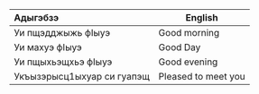 
| Адыгэбзэ                   | English             |
| :------------------------- | ------------------- |
| Уи пщэдджыжь фIыуэ         | Good morning        |
| Уи махуэ фIыуэ             | Good Day            |
| Уи пщыхьэщхьэ фIыуэ        | Good evening        |
| Укъызэрысц1ыхуар си гуапэщ | Pleased to meet you |

